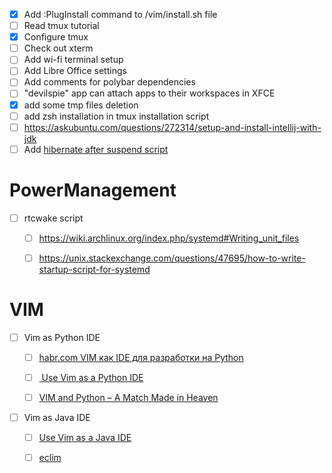- [x] Add :PlugInstall command to /vim/install.sh file
- [ ] Read tmux tutorial
- [x] Configure tmux
- [ ] Check out xterm
- [ ] Add wi-fi terminal setup
- [ ] Add Libre Office settings
- [ ] Add comments for polybar dependencies
- [ ] "devilspie" app can attach apps to their workspaces in XFCE
- [x] add some tmp files deletion
- [ ] add zsh installation in tmux installation script
- [ ] https://askubuntu.com/questions/272314/setup-and-install-intellij-with-jdk
- [ ] Add [hibernate after suspend script](/PowerManagement/rtchibernate)

# PowerManagement

- [ ] rtcwake script

   - [ ] https://wiki.archlinux.org/index.php/systemd#Writing_unit_files

   - [ ] https://unix.stackexchange.com/questions/47695/how-to-write-startup-script-for-systemd

# VIM

- [ ] Vim as Python IDE

   - [ ] [habr.com VIM как IDE для разработки на Python](https://habr.com/post/224979/)

   - [ ] [ Use Vim as a Python IDE](http://liuchengxu.org/posts/use-vim-as-a-python-ide/)

   - [ ] [VIM and Python – A Match Made in Heaven](https://realpython.com/vim-and-python-a-match-made-in-heaven/#lets-make-an-ide)

- [ ] Vim as Java IDE

   - [ ] [Use Vim as a Java IDE](https://spacevim.org/use-vim-as-a-java-ide/)

   - [ ] [eclim](https://github.com/ervandew/eclim)
